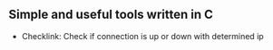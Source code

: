 ## Simple and useful tools written in C

 - Checklink: Check if connection is up or down with determined ip
